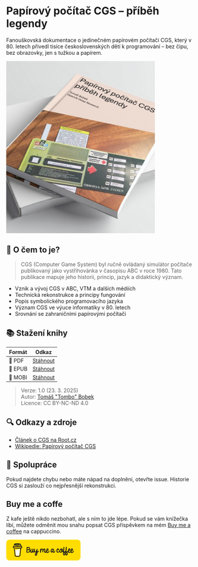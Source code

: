 # Papírový počítač CGS – příběh legendy

Fanouškovská dokumentace o jedinečném papírovém počítači CGS, který v 80. letech přivedl tisíce československých dětí k programování – bez čipu, bez obrazovky, jen s tužkou a papírem.

<img src="assets/3D-mock.jpg" alt="obálka knihy" width="400"/>

## 🧠 O čem to je?

> CGS (Computer Game System) byl ručně ovládaný simulátor počítače publikovaný jako vystřihovánka v časopisu ABC v roce 1980. Tato publikace mapuje jeho historii, princip, jazyk a didaktický význam.

- Vznik a vývoj CGS v ABC, VTM a dalších médiích
- Technická rekonstrukce a principy fungování
- Popis symbolického programovacího jazyka
- Význam CGS ve výuce informatiky v 80. letech
- Srovnání se zahraničními papírovými počítači

## 📚 Stažení knihy

| Formát | Odkaz |
|--------|-------|
| 📄 PDF  | [Stáhnout](books/Papirovy_pocitac_CGS_Tomas_Bobek.pdf) |
| 📱 EPUB | [Stáhnout](books/Papirovy_pocitac_CGS_Tomas_Bobek.epub) |
| 📘 MOBI | [Stáhnout](books/Papirovy_pocitac_CGS_Tomas_Bobek.mobi) |

> Verze: 1.0 (23. 3. 2025)  
> Autor: [Tomáš "Tombo" Bobek](https://github.com/TomboCZ)  
> Licence: CC BY-NC-ND 4.0

## 🔍 Odkazy a zdroje

- [Článek o CGS na Root.cz](https://www.root.cz/clanky/papirovy-pocitac-cgs/)
- [Wikipedie: Papírový počítač CGS](https://cs.wikipedia.org/wiki/Pap%C3%ADrov%C3%BD_po%C4%8D%C3%ADta%C4%8D_CGS)


## 🤝 Spolupráce

Pokud najdete chybu nebo máte nápad na doplnění, otevřte issue. Historie CGS si zaslouží co nejpřesnější rekonstrukci.


## Buy me a coffe

Z kafe ještě nikdo nezbohatl, ale s ním to jde lépe. Pokud se vám knížečka líbí, můžete odměnit mou snahu popsat CGS příspěvkem na mém [Buy me a coffee](https://buymeacoffee.com/tbobekczf) na cappuccino. 

<a href="https://buymeacoffee.com/tbobekczf">
  <img src="assets/bmc.png" alt="Buy me a coffee" width="200"/>
</a>
